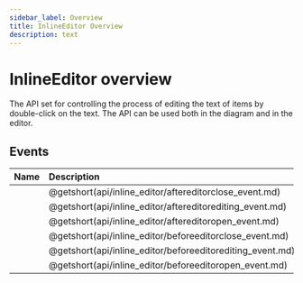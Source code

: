 ```yaml
---
sidebar_label: Overview
title: InlineEditor Overview
description: text
---
```


# InlineEditor overview

The API set for controlling the process of editing the text of items by double-click on the text. The API can be used both in the diagram and in the editor.

## Events

| Name                                               | Description                                               |
| :------------------------------------------------- | :-------------------------------------------------------- |
| [](api/inline_editor/aftereditorclose_event.md)    | @getshort(api/inline_editor/aftereditorclose_event.md)    |
| [](api/inline_editor/aftereditorediting_event.md)  | @getshort(api/inline_editor/aftereditorediting_event.md)  |
| [](api/inline_editor/aftereditoropen_event.md)     | @getshort(api/inline_editor/aftereditoropen_event.md)     |
| [](api/inline_editor/beforeeditorclose_event.md)   | @getshort(api/inline_editor/beforeeditorclose_event.md)   |
| [](api/inline_editor/beforeeditorediting_event.md) | @getshort(api/inline_editor/beforeeditorediting_event.md) |
| [](api/inline_editor/beforeeditoropen_event.md)    | @getshort(api/inline_editor/beforeeditoropen_event.md)    |
